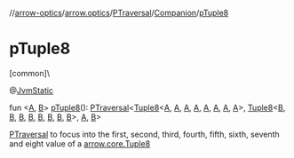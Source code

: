 //[arrow-optics](../../../../index.md)/[arrow.optics](../../index.md)/[PTraversal](../index.md)/[Companion](index.md)/[pTuple8](p-tuple8.md)

# pTuple8

[common]\

@[JvmStatic](https://kotlinlang.org/api/latest/jvm/stdlib/kotlin.jvm/-jvm-static/index.html)

fun &lt;[A](p-tuple8.md), [B](p-tuple8.md)&gt; [pTuple8](p-tuple8.md)(): [PTraversal](../index.md)&lt;[Tuple8](../../../../../arrow-core/arrow-core/arrow.core/-tuple8/index.md)&lt;[A](p-tuple8.md), [A](p-tuple8.md), [A](p-tuple8.md), [A](p-tuple8.md), [A](p-tuple8.md), [A](p-tuple8.md), [A](p-tuple8.md), [A](p-tuple8.md)&gt;, [Tuple8](../../../../../arrow-core/arrow-core/arrow.core/-tuple8/index.md)&lt;[B](p-tuple8.md), [B](p-tuple8.md), [B](p-tuple8.md), [B](p-tuple8.md), [B](p-tuple8.md), [B](p-tuple8.md), [B](p-tuple8.md), [B](p-tuple8.md)&gt;, [A](p-tuple8.md), [B](p-tuple8.md)&gt;

[PTraversal](../index.md) to focus into the first, second, third, fourth, fifth, sixth, seventh and eight value of a [arrow.core.Tuple8](../../../../../arrow-core/arrow-core/arrow.core/-tuple8/index.md)
